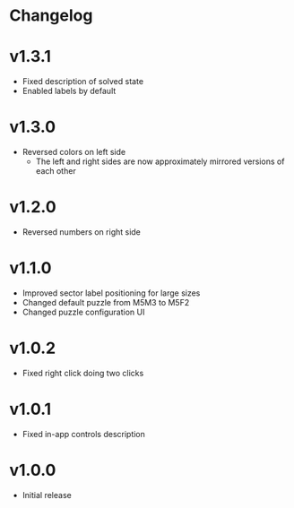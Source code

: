 # Changelog

# v1.3.1

- Fixed description of solved state
- Enabled labels by default

# v1.3.0

- Reversed colors on left side
    - The left and right sides are now approximately mirrored versions of each other

# v1.2.0

- Reversed numbers on right side

# v1.1.0

- Improved sector label positioning for large sizes
- Changed default puzzle from M5M3 to M5F2
- Changed puzzle configuration UI

# v1.0.2

- Fixed right click doing two clicks

# v1.0.1

- Fixed in-app controls description

# v1.0.0

- Initial release
